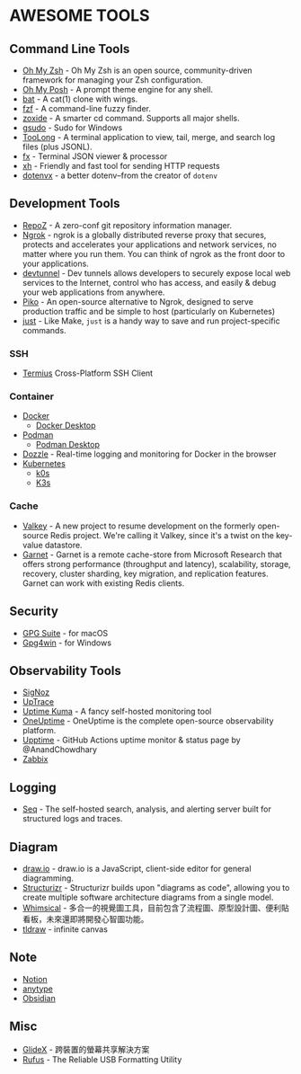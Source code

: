 # AWESOME TOOLS

## Command Line Tools

- [Oh My Zsh](https://ohmyz.sh) - Oh My Zsh is an open source, community-driven framework for managing your Zsh configuration.
- [Oh My Posh](https://ohmyposh.dev) - A prompt theme engine for any shell.
- [bat](https://github.com/sharkdp/bat) - A cat(1) clone with wings.
- [fzf](https://github.com/junegunn/fzf) - A command-line fuzzy finder.
- [zoxide](https://github.com/ajeetdsouza/zoxide) - A smarter cd command. Supports all major shells.
- [gsudo](https://github.com/gerardog/gsudo) - Sudo for Windows
- [TooLong](https://github.com/Textualize/toolong) - A terminal application to view, tail, merge, and search log files (plus JSONL).
- [fx](https://github.com/antonmedv/fx) - Terminal JSON viewer & processor
- [xh](https://github.com/ducaale/xh) - Friendly and fast tool for sending HTTP requests
- [dotenvx](https://github.com/dotenvx/dotenvx) - a better dotenv–from the creator of `dotenv`

## Development Tools

- [RepoZ](https://github.com/awaescher/RepoZ) - A zero-conf git repository information manager.
- [Ngrok](https://ngrok.com/) - ngrok is a globally distributed reverse proxy that secures, protects and accelerates your applications and network services, no matter where you run them. You can think of ngrok as the front door to your applications.
- [devtunnel](https://learn.microsoft.com/zh-tw/azure/developer/dev-tunnels/) - Dev tunnels allows developers to securely expose local web services to the Internet, control who has access, and easily & debug your web applications from anywhere.
- [Piko](https://github.com/andydunstall/piko) - An open-source alternative to Ngrok, designed to serve production traffic and be simple to host (particularly on Kubernetes)
- [just](https://github.com/casey/just) - Like Make, `just` is a handy way to save and run project-specific commands.

### SSH

- [Termius](https://termius.com/) Cross-Platform SSH Client

### Container

- [Docker](https://www.docker.com/)
  - [Docker Desktop](https://www.docker.com/products/docker-desktop/)
- [Podman](https://podman.io/)
  - [Podman Desktop](https://podman-desktop.io/)
- [Dozzle](https://dozzle.dev/) - Real-time logging and monitoring for Docker in the browser
- [Kubernetes](https://kubernetes.io/)
  - [k0s](https://k0sproject.io/)
  - [K3s](https://k3s.io/)

### Cache

- [Valkey](https://github.com/valkey-io/valkey) - A new project to resume development on the formerly open-source Redis project. We're calling it Valkey, since it's a twist on the key-value datastore.
- [Garnet](https://github.com/microsoft/garnet) - Garnet is a remote cache-store from Microsoft Research that offers strong performance (throughput and latency), scalability, storage, recovery, cluster sharding, key migration, and replication features. Garnet can work with existing Redis clients.

## Security

- [GPG Suite](https://gpgtools.org/) - for macOS
- [Gpg4win](https://www.gpg4win.org/) - for Windows

## Observability Tools

- [SigNoz](https://github.com/SigNoz/signoz)
- [UpTrace](https://github.com/uptrace/uptrace)
- [Uptime Kuma](https://github.com/louislam/uptime-kuma) - A fancy self-hosted monitoring tool
- [OneUptime](https://github.com/OneUptime/oneuptime) - OneUptime is the complete open-source observability platform.
- [Upptime](https://github.com/upptime/upptime) - GitHub Actions uptime monitor & status page by @AnandChowdhary
- [Zabbix](https://www.zabbix.com/)

## Logging

- [Seq](https://datalust.co/seq) - The self-hosted search, analysis, and alerting server built for structured logs and traces.

## Diagram

- [draw.io](https://www.drawio.com/) - draw.io is a JavaScript, client-side editor for general diagramming.
- [Structurizr](https://structurizr.com/) - Structurizr builds upon "diagrams as code", allowing you to create multiple software architecture diagrams from a single model.
- [Whimsical](https://whimsical.com/) - 多合一的視覺圖工具，目前包含了流程圖、原型設計圖、便利貼看板，未來還即將開發心智圖功能。
- [tldraw](https://www.tldraw.com/r) - infinite canvas

## Note

- [Notion](https://www.notion.so/)
- [anytype](https://anytype.io/)
- [Obsidian](https://obsidian.md/)

## Misc

- [GlideX](https://www.asus.com/tw/content/glidex/) - 跨裝置的螢幕共享解決方案
- [Rufus](https://github.com/pbatard/rufus) - The Reliable USB Formatting Utility
